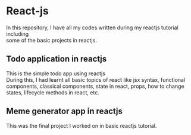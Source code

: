 # React-js
In this repository, I have all my codes written during my reactjs tutorial including <br>some of the basic projects in reactjs.

## Todo application in reactjs
This is the simple todo app using reactjs <br>
During this, I had learnt all basic topics of react like jsx syntax, functional <br>components, classical components, state in react,
props, how to change states, lifecycle methods in react, etc.

## Meme generator app in reactjs
This was the final project I worked on in basic reactjs tutorial.


